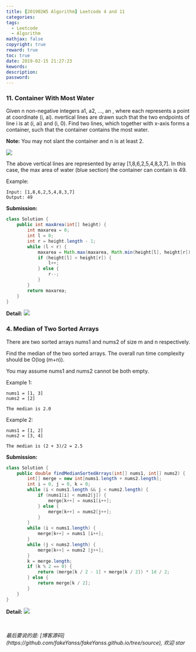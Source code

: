 ```yaml
---
title: [201902W5 Algorithm] Leetcode 4 and 11
categories:
tags:
  - Leetcode
  - Algorithm
mathjax: false
copyright: true
reward: true
toc: true
date: 2019-02-15 21:27:23
kewords:
description:
password:
---
```

### 11. Container With Most Water

Given n non-negative integers a1, a2, ..., an , where each represents a point at coordinate (i, ai). nvertical lines are drawn such that the two endpoints of line i is at (i, ai) and (i, 0). Find two lines, which together with x-axis forms a container, such that the container contains the most water.

**Note:** You may not slant the container and n is at least 2.

![](http://pic.yanss.top/2019/20190215203328.png)

The above vertical lines are represented by array [1,8,6,2,5,4,8,3,7]. In this case, the max area of water (blue section) the container can contain is 49. 

Example:
```
Input: [1,8,6,2,5,4,8,3,7]
Output: 49
```

**Submission:**
```java
class Solution {
    public int maxArea(int[] height) {
        int maxarea = 0;
        int l = 0;
        int r = height.length - 1;
        while (l < r) {
            maxarea = Math.max(maxarea, Math.min(height[l], height[r]) * (r - l));
            if (height[l] < height[r]) {
                l++;
            } else {
                r--;
            }
        }
        return maxarea;
    }
}
```
**Detail:**
![](http://pic.yanss.top/2019/20190215203653.png)


### 4. Median of Two Sorted Arrays

There are two sorted arrays nums1 and nums2 of size m and n respectively.

Find the median of the two sorted arrays. The overall run time complexity should be O(log (m+n)).

You may assume nums1 and nums2 cannot be both empty.

Example 1:
```
nums1 = [1, 3]
nums2 = [2]

The median is 2.0
```
Example 2:
```
nums1 = [1, 2]
nums2 = [3, 4]

The median is (2 + 3)/2 = 2.5
```

**Submission:**
```java
class Solution {
    public double findMedianSortedArrays(int[] nums1, int[] nums2) {
        int[] merge = new int[nums1.length + nums2.length];
        int i = 0, j = 0, k = 0;
        while (i < nums1.length && j < nums2.length) {
            if (nums1[i] < nums2[j]) {
                merge[k++] = nums1[i++];
            } else {
                merge[k++] = nums2[j++];
            }
        }
        while (i < nums1.length) {
            merge[k++] = nums1 [i++];
        }
        while (j < nums2.length) {
            merge[k++] = nums2 [j++];
        }
        k = merge.length;
        if (k % 2 == 0) {
            return (merge[k / 2 - 1] + merge[k / 2]) * 1d / 2;
        } else {
            return merge[k / 2];
        }
    }
}
```

**Detail:**
![](http://pic.yanss.top/2019/20190215204526.png)



<br>

<p id="div-border-top-green"><i>最后要说的是: [博客源码](https://github.com/fakeYanss/fakeYanss.github.io/tree/source), 欢迎 star</i></p>